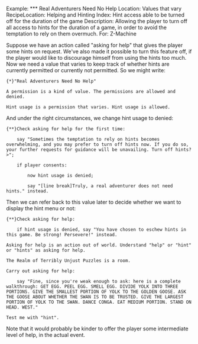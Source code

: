 Example: *** Real Adventurers Need No Help
Location: Values that vary
RecipeLocation: Helping and Hinting
Index: Hint access able to be turned off for the duration of the game
Description: Allowing the player to turn off all access to hints for the duration of a game, in order to avoid the temptation to rely on them overmuch.
For: Z-Machine

  
Suppose we have an action called "asking for help" that gives the player some hints on request. We've also made it possible to turn this feature off, if the player would like to discourage himself from using the hints too much. Now we need a value that varies to keep track of whether hints are currently permitted or currently not permitted. So we might write:

  

``` inform7
{*}"Real Adventurers Need No Help"

A permission is a kind of value. The permissions are allowed and denied.

Hint usage is a permission that varies. Hint usage is allowed.
```

  
And under the right circumstances, we change hint usage to denied:

  

``` inform7
{**}Check asking for help for the first time:

	say "Sometimes the temptation to rely on hints becomes overwhelming, and you may prefer to turn off hints now. If you do so, your further requests for guidance will be unavailing. Turn off hints? >";

	if player consents:

		now hint usage is denied;

		say "[line break]Truly, a real adventurer does not need hints." instead.
```

  
Then we can refer back to this value later to decide whether we want to display the hint menu or not:

  

``` inform7
{**}Check asking for help:

	if hint usage is denied, say "You have chosen to eschew hints in this game. Be strong! Persevere!" instead.

Asking for help is an action out of world. Understand "help" or "hint" or "hints" as asking for help.

The Realm of Terribly Unjust Puzzles is a room.

Carry out asking for help:

	say "Fine, since you're weak enough to ask: here is a complete walkthrough: GET EGG. PEEL EGG. SMELL EGG. DIVIDE YOLK INTO THREE PORTIONS. GIVE THE SMALLEST PORTION OF YOLK TO THE GOLDEN GOOSE. ASK THE GOOSE ABOUT WHETHER THE SWAN IS TO BE TRUSTED. GIVE THE LARGEST PORTION OF YOLK TO THE SWAN. DANCE CONGA. EAT MEDIUM PORTION. STAND ON HEAD. WEST."

Test me with "hint".
```

  
Note that it would probably be kinder to offer the player some intermediate level of help, in the actual event.

